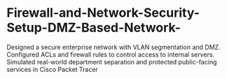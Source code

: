 # Firewall-and-Network-Security-Setup-DMZ-Based-Network-
Designed a secure enterprise network with VLAN segmentation and DMZ. Configured ACLs and firewall rules to control access to internal servers. Simulated real-world department separation and protected public-facing services in Cisco Packet Tracer
